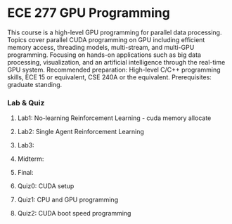 # ECE 277 GPU Programming

This course is a high-level GPU programming for parallel data processing. Topics cover parallel CUDA programming on GPU including efficient memory access, threading models, multi-stream, and multi-GPU programming. Focusing on hands-on applications such as big data processing, visualization, and an artificial intelligence through the real-time GPU system. Recommended preparation: High-level C/C++ programming skills, ECE 15 or equivalent, CSE 240A or the equivalent. Prerequisites: graduate standing.

### Lab & Quiz

1. Lab1: No-learning Reinforcement Learning - cuda memory allocate
2. Lab2: Single Agent Reinforcement Learning
3. Lab3:
4. Midterm:
5. Final: 

0. Quiz0: CUDA setup
1. Quiz1: CPU and GPU programming
2. Quiz2: CUDA boot speed programming
